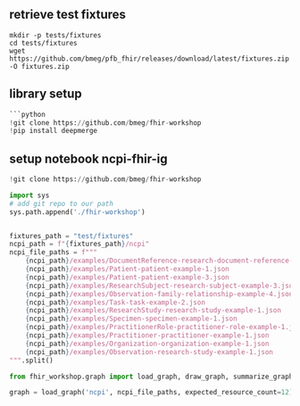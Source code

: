 
## retrieve test fixtures

```
mkdir -p tests/fixtures
cd tests/fixtures
wget https://github.com/bmeg/pfb_fhir/releases/download/latest/fixtures.zip -O fixtures.zip
```

## library setup
```python
```python
!git clone https://github.com/bmeg/fhir-workshop
!pip install deepmerge

```


## setup notebook ncpi-fhir-ig

```python
!git clone https://github.com/bmeg/fhir-workshop

import sys
# add git repo to our path
sys.path.append('./fhir-workshop')


fixtures_path = "test/fixtures"
ncpi_path = f"{fixtures_path}/ncpi"
ncpi_file_paths = f"""
    {ncpi_path}/examples/DocumentReference-research-document-reference-example-1.json
    {ncpi_path}/examples/Patient-patient-example-1.json
    {ncpi_path}/examples/Patient-patient-example-3.json
    {ncpi_path}/examples/ResearchSubject-research-subject-example-3.json
    {ncpi_path}/examples/Observation-family-relationship-example-4.json
    {ncpi_path}/examples/Task-task-example-2.json
    {ncpi_path}/examples/ResearchStudy-research-study-example-1.json
    {ncpi_path}/examples/Specimen-specimen-example-1.json
    {ncpi_path}/examples/PractitionerRole-practitioner-role-example-1.json
    {ncpi_path}/examples/Practitioner-practitioner-example-1.json
    {ncpi_path}/examples/Organization-organization-example-1.json
    {ncpi_path}/examples/Observation-research-study-example-1.json
""".split()

from fhir_workshop.graph import load_graph, draw_graph, summarize_graph

graph = load_graph('ncpi', ncpi_file_paths, expected_resource_count=12)

```
